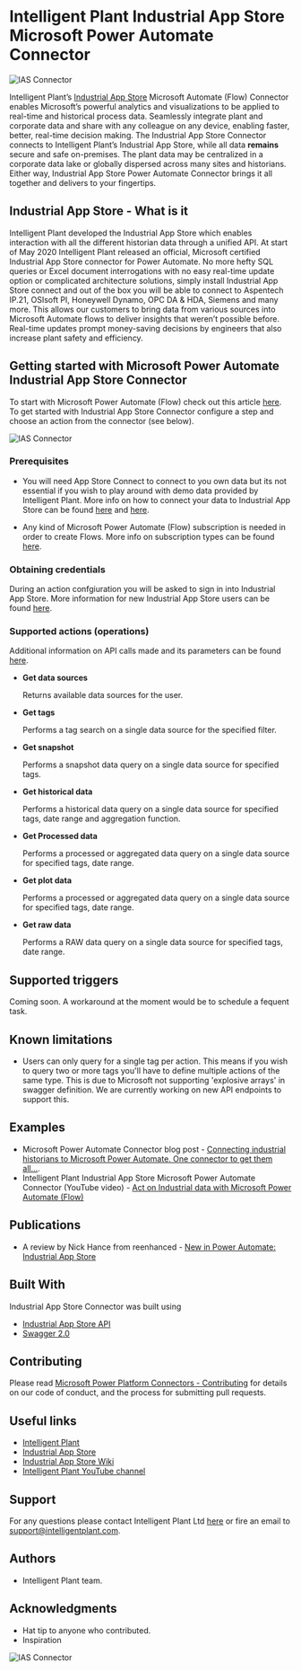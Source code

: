 # Intelligent Plant Industrial App Store Microsoft Power Automate Connector

![IAS Connector](https://www.intelligentplant.com/datasheets/powerplatform/resources/AppStore-Automate-Connector-100px.png "Industrial App Store - Microsoft Power Automate (Flow) Connector")

Intelligent Plant’s [Industrial App Store](https://appstore.intelligentplant.com) Microsoft Automate (Flow) Connector enables Microsoft’s powerful analytics and visualizations to be applied to real-time and historical process data. Seamlessly integrate plant and corporate data and share with any colleague on any device, enabling faster, better, real-time decision making. The Industrial App Store Connector connects to Intelligent Plant’s Industrial App Store, while all data **remains** secure and safe on-premises. The plant data may be centralized in a corporate data lake or globally dispersed across many sites and historians. Either way, Industrial App Store Power Automate Connector brings it all together and delivers to your fingertips.

## Industrial App Store - What is it

Intelligent Plant developed the Industrial App Store which enables interaction with all the different historian data through a unified API. At start of May 2020 Intelligent Plant released an official, Microsoft certified Industrial App Store connector for Power Automate. No more hefty SQL queries or Excel document interrogations with no easy real-time update option or complicated architecture solutions, simply install Industrial App Store connect and out of the box you will be able to connect to Aspentech IP.21, OSIsoft PI, Honeywell Dynamo, OPC DA & HDA, Siemens and many more. This allows our customers to bring data from various sources into Microsoft Automate flows to deliver insights that weren’t possible before. Real-time updates prompt money-saving decisions by engineers that also increase plant safety and efficiency.

## Getting started with Microsoft Power Automate Industrial App Store Connector

To start with Microsoft Power Automate (Flow) check out this article [here](https://docs.microsoft.com/en-us/power-automate/getting-started). To get started with Industrial App Store Connector configure a step and choose an action from the connector (see below).

![IAS Connector](https://www.intelligentplant.com/datasheets/powerplatform/resources/msflow-ias-getstarted.gif "Industrial App Store Connector - Getting started")

### Prerequisites

* You will need App Store Connect to connect to you own data but its not essential if you wish to play around with demo data provided by Intelligent Plant. More info on how to connect your data to Industrial App Store can be found [here](https://community.powerbi.com/t5/Community-Blog/Connecting-industrial-historians-to-Microsoft-Power-BI-One/ba-p/942200 "Connecting industrial historians to Microsoft Power BI. One connector to get them all… ") and [here](https://appstore.intelligentplant.com/wiki/doku.php?id=app_store_connect:app_store_connect "Industrial App Store Wiki").

* Any kind of Microsoft Power Automate (Flow) subscription is needed in order to create Flows. More info on subscription types can be found [here](http://download.microsoft.com/download/9/5/6/9568EFD0-403D-4AE4-95F0-7FACA2CCB2E4/PowerApps%20and%20Flow%20Licensing%20Guide%20-%20August.pdf).

### Obtaining credentials

During an action confgiuration you will be asked to sign in into Industrial App Store. More information for new Industrial App Store users can be found [here](https://appstore.intelligentplant.com/wiki/doku.php?id=general:app_store_users "Intelligent Plant Industrial App Store wiki - Welcome to the Industrial App Store").

### Supported actions (operations)

Additional information on API calls made and its parameters can be found [here](https://appstore.intelligentplant.com/apihelp "Intelligent Plant Industrial App Store wiki - API help").

* **Get data sources**
  
  Returns available data sources for the user.

* **Get tags**

  Performs a tag search on a single data source for the specified filter.

* **Get snapshot**

  Performs a snapshot data query on a single data source for specified tags.

* **Get historical data**

  Performs a historical data query on a single data source for specified tags, date range and aggregation function.

* **Get Processed data**

  Performs a processed or aggregated data query on a single data source for specified tags, date range.

* **Get plot data**

  Performs a processed or aggregated data query on a single data source for specified tags, date range.

* **Get raw data**

  Performs a RAW data query on a single data source for specified tags, date range.

## Supported triggers

Coming soon. A workaround at the moment would be to schedule a fequent task.

## Known limitations

* Users can only query for a single tag per action. This means if you wish to query two or more tags you'll have to define multiple actions of the same type. This is due to Microsoft not supporting 'explosive arrays' in swagger definition. We are currently working on new API endpoints to support this.

## Examples

* Microsoft Power Automate Connector blog post - [Connecting industrial historians to Microsoft Power Automate. One connector to get them all…](https://powerusers.microsoft.com/t5/Power-Automate-Community-Blog/Connecting-industrial-historians-to-Microsoft-Power-Automate-One/ba-p/525552 "Connecting industrial historians to Microsoft Power Automate. One connector to get them all…").
* Intelligent Plant Industrial App Store Microsoft Power Automate Connector (YouTube video) - [Act on Industrial data with Microsoft Power Automate (Flow)](https://www.youtube.com/watch?v=T5Aks4A60uI "Act on Industrial data with Microsoft Power Automate - A YouTube video")

## Publications

* A review by Nick Hance from reenhanced - [New in Power Automate: Industrial App Store](https://reenhanced.com/2020/new-in-power-automate-industrial-app-store/)

## Built With

Industrial App Store Connector was built using

* [Industrial App Store API](https://appstore.intelligentplant.com/wiki/doku.php?id=dev:app_store_developers "Intelligent Plant Industrial App Store Developers")
* [Swagger 2.0](https://swagger.io/docs/specification/2-0/basic-structure/)

## Contributing

Please read [Microsoft Power Platform Connectors - Contributing](https://github.com/Microsoft/PowerPlatformConnectors#contributing) for details on our code of conduct, and the process for submitting pull requests.

## Useful links

* [Intelligent Plant](https://www.intelligentplant.com "Intelligent Plant")
* [Industrial App Store](https://appstore.intelligentplant.com "Industrial App Store")
* [Industrial App Store Wiki](https://appstore.intelligentplant.com/wiki "Industrial App Store wiki")
* [Intelligent Plant YouTube channel](https://www.youtube.com/channel/UCGWOUFOjAEk_QW9w1wWWPDw "Intelligent Plant YouTube channel")

## Support

For any questions please contact Intelligent Plant Ltd [here](https://www.intelligentplant.com/contactus "Intelligent Plant - Contact Us") or fire an email to support@intelligentplant.com.

## Authors

* Intelligent Plant team.

## Acknowledgments

* Hat tip to anyone who contributed.
* Inspiration

![IAS Connector](https://www.intelligentplant.com/datasheets/powerplatform/resources/Welcome-Industrial-AppStore.png "Intelligent Plant = Industrial App Store")
